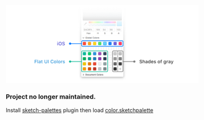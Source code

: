![](readme.png)

### Project no longer maintained.

Install [sketch-palettes](https://github.com/andrewfiorillo/sketch-palettes) plugin then load [color.sketchpalette](https://raw.githubusercontent.com/RayPS/my-sketch-colors/master/color.sketchpalette)
